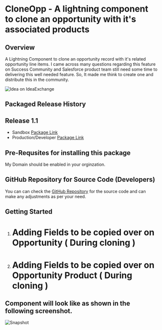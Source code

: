 # CloneOpp - A lightning component to clone an opportunity with it's associated products
## Overview
A Lightning Component to clone an opportunity record with it's related opportunity line items. I came across many questions regarding this feature on Success Community and Salesforce product team still need some time to delivering this well needed feature. So, It made me think to create one and distribute this in the community.

![Idea on IdeaExchange](https://sfcure.files.wordpress.com/2018/06/clone-with-products.png)

## Packaged Release History
## Release 1.1
- Sandbox [Package Link](https://test.salesforce.com/packaging/installPackage.apexp?p0=04t7F000003iaKl)
- Production/Developer [Package Link](https://login.salesforce.com/packaging/installPackage.apexp?p0=04t7F000003iaKl)

## Pre-Requsites for installing this package
My Domain should be enabled in your orginzation.

## GitHub Repository for Source Code (Developers)
You can can check the [GitHub Repository](https://github.com/sfcure/CloneOpp) for the source code and can make any adjustments as per your need.

## Getting Started
1. # Adding Fields to be copied over on Opportunity ( During cloning )
2. # Adding Fields to be copied over on Opportunity Product ( During cloning )

## Component will look like as shown in the following screenshot.
![Snapshot](https://sfcure.files.wordpress.com/2018/06/clone-with-products.gif)

